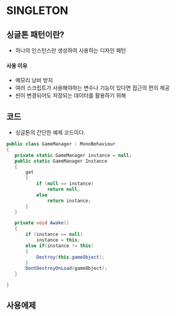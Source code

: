 # SINGLETON
## 싱글톤 패턴이란?
  * 하나의 인스턴스만 생성하여 사용하는 디자인 패턴
#### 사용 이유
  * 메모리 낭비 방지
  * 여러 스크립트가 사용해야하는 변수나 기능이 있다면 접근의 편의 제공
  * 씬이 변경되어도 저장되는 데이터를 활용하기 위해
## 코드
 * 싱글톤의 간단한 예제 코드이다.
 ``` c#
public class GameManager : MonoBehaviour
{
    private static GameManager instance = null; 
    public static GameManager Instance 
    {
        get
        {
            if (null == instance)
                return null;
            else
                return instance;
        }
    }

    private void Awake()
    {
        if (instance == null)
            instance = this;
        else if(instance != this)
        {
            Destroy(this.gameObject);
        }
        DontDestroyOnLoad(gameObject);
    }

}
```
## 사용에제
